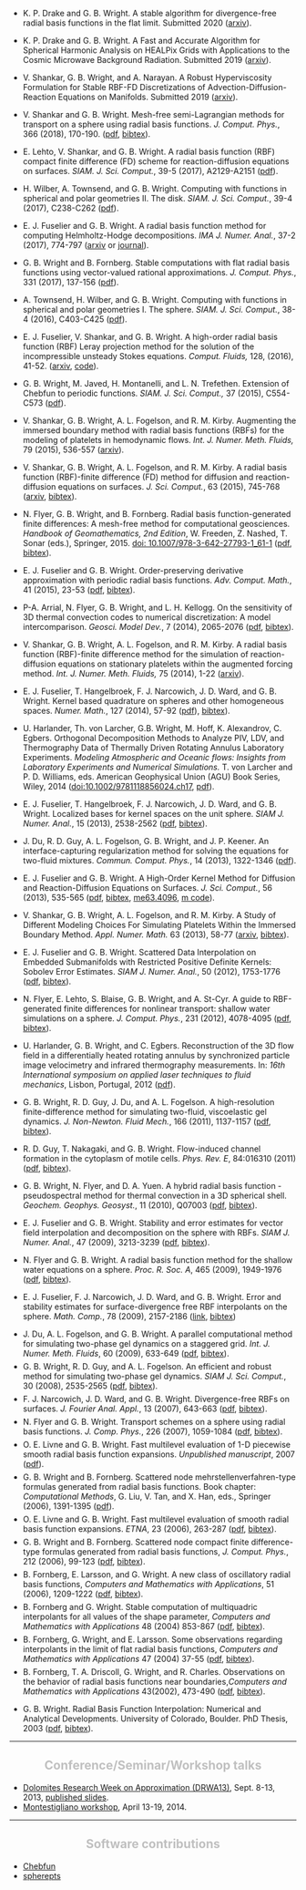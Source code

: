 <ul>

<li style="margin-bottom: 6px;">

<a name="flat_div_free">K. P. Drake and G. B. Wright. A stable algorithm for divergence-free radial basis functions in the flat limit. Submitted 2020 (<a href="https://arxiv.org/abs/2001.04557">arxiv</a>).</a>

</li>

<li style="margin-bottom: 6px;">

<a name="fsht_cmb">K. P. Drake and G. B. Wright. A Fast and Accurate Algorithm for Spherical Harmonic Analysis on HEALPix Grids with Applications to the Cosmic Microwave Background Radiation. Submitted 2019 (<a href="https://arxiv.org/abs/1904.10514">arxiv</a>).</a>

</li>

<li style="margin-bottom: 6px;">

<a name="rbf_hypervisc">V. Shankar, G. B. Wright, and A. Narayan. A Robust Hyperviscosity Formulation for Stable RBF-FD Discretizations of Advection-Diffusion-Reaction Equations on Manifolds. Submitted 2019 (<a href="https://arxiv.org/abs/1910.07059">arxiv</a>).</a>

</li>

<li style="margin-bottom: 6px;">

<a name="rbfsladvect_sphere">V. Shankar and G. B. Wright. Mesh-free semi-Lagrangian methods for transport on a sphere using radial basis functions. <i>J. Comput. Phys.</i>, 366 (2018), 170-190. (<a href="https://math.boisestate.edu/~wright/research/SWJCP2018.pdf">pdf</a>, <a href="bibtex/SWJCP2018.bib">bibtex</a>).</a>

</li>

<li style="margin-bottom: 6px;">

<a name="rbfhfdsurf">E. Lehto, V. Shankar, and G. B. Wright. A radial basis function (RBF) compact finite difference (FD) scheme for reaction-diffusion equations on surfaces. <i>SIAM. J. Sci. Comput.</i>, 39-5 (2017), A2129-A2151 (<a href="https://math.boisestate.edu/~wright/research/LehtoShankarWright.pdf">pdf</a>).</a>

</li>

<li style="margin-bottom: 6px;">

<a name="diskfun">H. Wilber, A. Townsend, and G. B. Wright. Computing with functions in spherical and polar geometries II. The disk. <i>SIAM. J. Sci. Comput.</i>, 39-4 (2017), C238-C262 (<a href="https://math.boisestate.edu/~wright/research/TownsendWilberWright_Disk.pdf">pdf</a>).</a>

</li>

<li style="margin-bottom: 6px;">

<a name="hodgedecomp">E. J. Fuselier and G. B. Wright. A radial basis function method for computing Helmholtz-Hodge decompositions. <i>IMA J. Numer. Anal.</i>, 37-2 (2017), 774-797 (<a href="http://arxiv.org/abs/1502.01575">arxiv</a> or <a href="http://imajna.oxfordjournals.org/content/early/2016/06/24/imanum.drw027.abstract">journal</a>).</a>

</li>

<li style="margin-bottom: 6px;">

<a name="rbfra">G. B. Wright and B. Fornberg. Stable computations with flat radial basis functions using vector-valued rational approximations. <i>J. Comput. Phys.</i>, 331 (2017), 137-156 (<a href="https://math.boisestate.edu/~wright/research/rbf_ra.pdf">pdf</a>).</a>

</li>

<li style="margin-bottom: 6px;">

<a name="spherefun">A. Townsend, H. Wilber, and G. B. Wright. Computing with functions in spherical and polar geometries I. The sphere. <i>SIAM. J. Sci. Comput.</i>, 38-4 (2016), C403-C425 (<a href="https://math.boisestate.edu/~wright/research/TownsendWilberWright_Sphere.pdf">pdf</a>).</a>

</li>

<li style="margin-bottom: 6px;">

<a name="stokes">E. J. Fuselier, V. Shankar, and G. B. Wright.  A high-order radial basis function (RBF) Leray projection method for the solution of the incompressible unsteady Stokes equations. <i>Comput. Fluids,</i> 128, (2016), 41-52. (<a href="http://arxiv.org/abs/1509.05669">arxiv</a>, <a href="http://math.highpoint.edu/~efuselier/RBFProjectionUnsteadyStokes/">code</a>).</a>

</li>

<li style="margin-bottom: 6px;">

<a name="trigpaper">G. B. Wright, M. Javed, H. Montanelli, and L. N. Trefethen.  Extension of Chebfun to periodic functions. <i>SIAM. J. Sci. Comput.,</i> 37 (2015), C554-C573 (<a href="https://math.boisestate.edu/~wright/research/trigpaper.pdf">pdf</a>).</a>

</li>

<li style="margin-bottom: 6px;">

<a name="rbf_ib">V. Shankar, G. B. Wright, A. L. Fogelson, and R. M. Kirby. Augmenting the immersed boundary method with radial basis functions (RBFs) for the modeling of platelets in hemodynamic flows.  <i>Int. J. Numer. Meth. Fluids,</i>  79 (2015), 536-557 (<a href="http://arxiv.org/abs/1304.7479">arxiv</a>).</a>

</li>

<li style="margin-bottom: 6px;">

<a name="rbf_ib">V. Shankar, G. B. Wright, A. L. Fogelson, and R. M. Kirby. A radial basis function (RBF)-finite difference (FD) method for diffusion and reaction-diffusion equations on surfaces.  <i>J. Sci. Comput.</i>, 63 (2015), 745-768 (<a href="http://arxiv.org/abs/1404.0812">arxiv</a>, <a href="bibtex/SWFK_JSC2014.bib">bibtex</a>).</a>

</li>


<li style="margin-bottom: 6px;">

<a name="rbf_fd_geo">N. Flyer, G. B. Wright, and B. Fornberg.  Radial basis function-generated finite differences: A mesh-free method for computational geosciences.  <i>Handbook of Geomathematics, 2nd Edition</i>, W. Freeden, Z. Nashed, T. Sonar (eds.), Springer, 2015. <a href="http://link.springer.com/referenceworkentry/10.1007/978-3-642-27793-1_61-1">doi: 10.1007/978-3-642-27793-1_61-1</a> (<a href="https://math.boisestate.edu/~wright/research/FlyerWrightFornberg.pdf">pdf</a>, <a href="bibtex/FlyerWrightFornberg2015.bib">bibtex</a>).</a>

</li>

<li style="margin-bottom: 6px;">

<a name="superconvergence">E. J. Fuselier and G. B. Wright.  Order-preserving derivative approximation with periodic radial basis functions.  <i>Adv. Comput. Math.</i>, 41 (2015), 23-53 (<a href="https://math.boisestate.edu/~wright/research/superconvergence.pdf">pdf</a>, <a href="bibtex/FuselierWrightACM.bib">bibtex</a>).</a>

</li>

<li style="margin-bottom: 6px;">

<a name="rbf_ib">P-A. Arrial, N. Flyer, G. B. Wright, and L. H. Kellogg. On the sensitivity of 3D thermal convection codes to numerical discretization: A model intercomparison.  <i>Geosci. Model Dev.</i>, 7 (2014), 2065-2076 (<a href="https://math.boisestate.edu/~wright/research/RBFCitcomsComparison.pdf">pdf</a>, <a href="bibtex/AFWK.bib">bibtex</a>).</a>

</li>

<li style="margin-bottom: 6px;">

<a name="rbf_ib">V. Shankar, G. B. Wright, A. L. Fogelson, and R. M. Kirby. A radial basis function (RBF)-finite difference method for the simulation of reaction-diffusion equations on stationary platelets within the augmented forcing method.  <i>Int. J. Numer. Meth. Fluids,</i> 75 (2014), 1-22 (<a href="http://arxiv.org/abs/1310.5207">arxiv</a>).</a>

</li>

<li style="margin-bottom: 6px;">

<a name="loc_lagrange">E. J. Fuselier, T. Hangelbroek, F. J. Narcowich, J. D. Ward, and G. B. Wright.  Kernel based quadrature on spheres and other homogeneous spaces.  <i>Numer. Math.</i>, 127 (2014), 57-92 (<a href="https://math.boisestate.edu/~wright/research/FHNWW_NM_2013.pdf">pdf</a>), <a href="bibtex/FHNWW_NM.bib">bibtex</a>).</a>

</li>

<li style="margin-bottom: 6px;">

<a name="piv_decomp">U. Harlander, Th. von Larcher, G.B. Wright, M. Hoff, K. Alexandrov, C. Egbers. Orthogonal Decomposition Methods to Analyze PIV, LDV, and Thermography Data of Thermally Driven Rotating Annulus Laboratory Experiments. <i>Modeling Atmospheric and Oceanic flows:  Insights from Laboratory Experiments and Numerical Simulations.</i> T. von Larcher and P. D. Williams, eds. American Geophysical Union (AGU) Book Series, Wiley, 2014 (<a href="http://onlinelibrary.wiley.com/doi/10.1002/9781118856024.ch17/summary">doi:10.1002/9781118856024.ch17</a>, <a href="https://math.boisestate.edu/~wright/research/HarlanderEtAl2014.pdf">pdf</a>).</a>

</li>


<li style="margin-bottom: 6px;">

<a name="loc_lagrange">E. J. Fuselier, T. Hangelbroek, F. J. Narcowich, J. D. Ward, and G. B. Wright.  Localized bases for kernel spaces on the unit sphere.  <i>SIAM J. Numer. Anal.</i>, 15 (2013), 2538-2562 (<a href="https://math.boisestate.edu/~wright/research/FHNWW_SINUM_2013.pdf">pdf</a>, <a href="bibtex/FHNWW_SINUM.bib">bibtex</a>).</a>

</li>

<li style="margin-bottom: 6px;">

<a name="zero_gel">J. Du, R. D. Guy, A. L. Fogelson, G. B. Wright, and J. P. Keener.  An interface-capturing regularization method for solving the equations for two-fluid mixtures.  <i>Commun. Comput. Phys.</i>, 14 (2013), 1322-1346 (<a href="https://math.boisestate.edu/~wright/research/DGFWK_CCP_2013.pdf">pdf</a>).</a>

</li>

<li style="margin-bottom: 6px;">

<a name="pdes_surfaces">E. J. Fuselier and G. B. Wright.  A High-Order Kernel Method for Diffusion and Reaction-Diffusion Equations on Surfaces. <i>J. Sci. Comput.</i>, 56 (2013), 535-565 (<a href="https://math.boisestate.edu/~wright/research/FuselierWrightPdesSurfaces.pdf">pdf</a>, <a href="bibtex/FuselierWrightJSC.bib">bibtex</a>, <a href="https://math.boisestate.edu/~wright/research/me63.4096">me63.4096</a>, <a href="https://math.boisestate.edu/~wright/research/turing_spots_rbc.m">m code</a>).</a>

</li>


<li style="margin-bottom: 6px;">

<a name="geometric_modeling">
V. Shankar, G. B. Wright, A. L. Fogelson, and R. M. Kirby.  A Study of Different Modeling Choices For Simulating Platelets Within the Immersed Boundary Method.  <i>Appl. Numer. Math.</i>  63 (2013), 58-77 (<a href="http://arxiv.org/abs/1210.1885">arxiv</a>, <a href="bibtex/SWFK2012.bib">bibtex</a>).</a>

</li>


<li style="margin-bottom: 6px;">

<a name="manifolds">E. J. Fuselier and G. B. Wright.  Scattered Data Interpolation on Embedded Submanifolds with Restricted Positive Definite Kernels: Sobolev Error Estimates.  <i>SIAM J. Numer. Anal.</i>, 50 (2012), 1753-1776 (<a href="https://math.boisestate.edu/~wright/research/FuselierWrightSINUM2012.pdf">pdf</a>, <a href="bibtex/FuselierWrightSINUM2012.bib">bibtex</a>).</a>

</li>


<li style="margin-bottom: 6px;">

<a name="rbf_fd_sw">N. Flyer, E. Lehto, S. Blaise, G. B. Wright, and A. St-Cyr. A guide to RBF-generated finite differences for nonlinear transport: shallow water simulations on a sphere. <i>J. Comput. Phys.</i>, 231 (2012), 4078-4095 (<a href="https://math.boisestate.edu/~wright/research/FlyerEtAl2012.pdf">pdf</a>, <a href="bibtex/FlyerEtAl2012.bib">bibtex</a>).</a>

</li>

<li style="margin-bottom: 6px;">

<a name="rbf_piv">U. Harlander, G. B. Wright, and C. Egbers. Reconstruction of the 3D flow field in a differentially heated rotating annulus by synchronized particle image velocimetry and infrared thermography measurements. In: <i>16th International symposium on applied laser techniques to fluid mechanics</i>, Lisbon, Portugal, 2012 (<a href="https://math.boisestate.edu/~wright/research/92_paper_ecvgbw.pdf">pdf</a>).</a>

</li>

<li style="margin-bottom: 6px;">

<a name="viscoelastic">G. B. Wright, R. D. Guy, J. Du, and A. L. Fogelson. A high-resolution finite-difference method for simulating two-fluid, viscoelastic gel dynamics. <i>J. Non-Newton. Fluid Mech.</i>, 166 (2011), 1137-1157 (<a href="https://math.boisestate.edu/~wright/research/WrightGuyDuFogelson.pdf">pdf</a>, <a href="bibtex/WrightGuyDuFogelson.bib">bibtex</a>).</a>

</li>

<li style="margin-bottom: 6px;">

<a name="channels">R. D. Guy, T. Nakagaki, and G. B. Wright.  Flow-induced channel formation in the cytoplasm of motile cells.  <i>Phys. Rev. E</i>, 84:016310 (2011) (<a href="https://math.boisestate.edu/~wright/research/GuyNakagakiWright.pdf">pdf</a>, <a href="bibtex/GuyNakagakiWright.bib">bibtex</a>).</a>

</li>

<li style="margin-bottom: 6px;">

<a name="mantle-convection">G. B. Wright, N. Flyer, and D. A. Yuen.  A hybrid radial basis function - pseudospectral method for thermal convection in a 3D spherical shell. <i>Geochem. Geophys. Geosyst.</i>, 11 (2010), Q07003 (<a href="https://math.boisestate.edu/~wright/research/WrightFlyerYuenMantleConvection.pdf">pdf</a>, <a href="bibtex/WrightFlyerYuenMantleConvection.bib">bibtex</a>).</a>

</li>

<li style="margin-bottom: 6px;">

<a name="div-curl-free">E. J. Fuselier and G. B. Wright. Stability and error estimates for vector field interpolation and decomposition on the sphere with RBFs. <i>SIAM J. Numer. Anal.</i>, 47 (2009), 3213-3239 (<a href="https://math.boisestate.edu/~wright/research/FuselierWright.pdf">pdf</a>, <a href="bibtex/FuselierWright.bib">bibtex</a>).</a>

</li>

<li style="margin-bottom: 6px;">

<a name="shallow-water1">N. Flyer and G. B. Wright. A radial basis function method for the shallow water equations on a sphere. <i>Proc. R. Soc. A</i>, 465 (2009), 1949-1976 (<a href="https://math.boisestate.edu/~wright/research/FlyerWrightShallowWater.pdf">pdf</a>, <a href="bibtex/FlyerWrightShallowWater.bib">bibtex</a>).</a>

</li>

<li style="margin-bottom: 6px;">

<a name="div-free-error">E. J. Fuselier, F. J. Narcowich, J. D. Ward, and G. B. Wright. Error and stability estimates for surface-divergence free RBF interpolants on the sphere. <i>Math. Comp.</i>, 78 (2009), 2157-2186 (<a href="http://www.ams.org/journals/mcom/2009-78-268/">link</a>, <a href="bibtex/FNWW09.bib">bibtex</a>)</a>

</li>

<li style="margin-bottom: 6px;"> J. Du, A. L. Fogelson, and G. B. Wright. A parallel computational method for simulating two-phase gel dynamics on a staggered grid. <i>Int. J. Numer. Meth. Fluids</i>, 60 (2009), 633-649 (<a href="https://math.boisestate.edu/~wright/research/DuFogelsonWright.pdf">pdf</a>, <a href="bibtex/DuFogelsonWright09.bib">bibtex</a>).</a>

</li>

<li style="margin-bottom: 6px;"> G. B. Wright, R. D. Guy, and A. L. Fogelson. An efficient and robust method for simulating two-phase gel dynamics. <i>SIAM J. Sci. Comput.</i>, 30 (2008), 2535-2565 (<a href="https://math.boisestate.edu/~wright/research/WrightGuyFogelson.pdf">pdf</a>, <a href="bibtex/WrightGuyFogelson.bib">bibtex</a>).</a>

</li>

<li style="margin-bottom: 6px;"><a name="div-free">F. J. Narcowich, J. D. Ward, and G. B. Wright. Divergence-free RBFs on surfaces. <i>J. Fourier Anal. Appl.</i>, 13 (2007), 643-663 (<a href="https://math.boisestate.edu/~wright/research/dfrbf_v2.pdf">pdf</a>, <a href="bibtex/dfrbf_v2.bib">bibtex</a>).</a>

</li>

<li style="margin-bottom: 6px;"> N. Flyer and G. B. Wright. Transport schemes on a sphere using radial basis functions. <i>J. Comp. Phys.</i>, 226 (2007), 1059-1084 (<a href="https://math.boisestate.edu/~wright/research/transport_schemes_sphere.pdf">pdf</a>, <a href="bibtex/transport_schemes_sphere.bib">bibtex</a>).

</li>

<li style="margin-bottom: 6px;">O. E. Livne and G. B. Wright. Fast multilevel evaluation of 1-D piecewise smooth radial basis function expansions. <i>Unpublished manuscript</i>, 2007 (<a href="https://math.boisestate.edu/~wright/research/LivneWrightCAGD05.pdf">pdf</a>).

</li>

<li style="margin-bottom: 6px;">G. B. Wright and B. Fornberg. Scattered node mehrstellenverfahren-type formulas generated from radial basis functions. Book chapter: <i>Computational Methods</i>, G. Liu, V. Tan, and X. Han, eds., Springer (2006), 1391-1395 (<a href="https://math.boisestate.edu/~wright/research/WrightFornbergICCM2004.pdf">pdf</a>).

</li>

<li style="margin-bottom: 6px;">O. E. Livne and G. B. Wright. Fast multilevel evaluation of smooth radial basis function expansions. <i>ETNA</i>, 23 (2006), 263-287 (<a href="https://math.boisestate.edu/~wright/research/LivneWrightFastRbf.pdf">pdf</a>, <a href="bibtex/LivneWrightFastRbf.bib">bibtex</a>).

</li>

<li style="margin-bottom: 6px;">G. B. Wright and B. Fornberg. Scattered node compact finite difference-type formulas generated from radial basis functions, <i>J. Comput. Phys.</i>, 212 (2006), 99-123 (<a href="https://math.boisestate.edu/~wright/research/rbf_fd_hfd.pdf">pdf</a>, <a href="bibtex/rbf_fd_hfd.bib">bibtex</a>).

</li>

<li style="margin-bottom: 6px;">B. Fornberg, E. Larsson, and G. Wright. A new class of oscillatory radial basis functions, <i>Computers and Mathematics with Applications</i>, 51 (2006), 1209-1222 (<a href="https://math.boisestate.edu/~wright/research/flw11.pdf">pdf</a>, <a href="bibtex/flw11.bib">bibtex</a>).

</li>

<li style="margin-bottom: 6px;">B. Fornberg and G. Wright. Stable computation of multiquadric interpolants for all values of the shape parameter, <i>Computers and Mathematics with Applications</i> 48 (2004) 853-867
(<a href="https://math.boisestate.edu/~wright/research/rbfepsilon_cam.pdf">pdf</a>, <a href="bibtex/rbfepsilon_cam.bib">bibtex</a>).

</li>

<li style="margin-bottom: 6px;">B. Fornberg, G. Wright, and E. Larsson. Some observations regarding interpolants in the limit of flat radial basis functions, <i>Computers and Mathematics with Applications</i> 47 (2004) 37-55 (<a href="https://math.boisestate.edu/~wright/research/Flat08.pdf">pdf</a>, <a href="bibtex/Flat08.bib">bibtex</a>).

</li>

<li style="margin-bottom: 6px;">B. Fornberg, T. A. Driscoll, G. Wright, and R. Charles. Observations on the behavior of radial basis functions near boundaries,<i>Computers and Mathematics with Applications</i> 43(2002), 473-490 (<a href="https://math.boisestate.edu/~wright/research/rbf_paper_final.pdf">pdf</a>, <a href="bibtex/rbf_paper_final.bib">bibtex</a>).

</li>

<li style="margin-bottom: 6px;">

G. B. Wright.  Radial Basis Function Interpolation: Numerical and Analytical Developments. University of Colorado, Boulder. PhD Thesis, 2003 (<a href="https://math.boisestate.edu/~wright/research/GradyWrightThesis.pdf">pdf</a>, <a href="bibtex/GradyWrightThesis.bib">bibtex</a>).

</li>

</ul>

<P>

<HR ALIGN="CENTER">

</P>

<H2 ALIGN="CENTER"><B><FONT COLOR="silver">Conference/Seminar/Workshop talks</FONT></B></H2>


<ul>

<li> <a href="https://events.math.unipd.it/drwa13/">Dolomites Research Week on Approximation (DRWA13)</a>, Sept. 8-13, 2013, <a href="http://drna.padovauniversitypress.it/volume/6">published slides</a>.

<li> <a href="https://math.boisestate.edu/~wright/montestigliano/index.html">Montestigliano workshop</a>, April 13-19, 2014.

</ul>

<P>

<HR ALIGN="CENTER">

</P>

<H2 ALIGN="CENTER"><B><FONT COLOR="silver">Software contributions</FONT></B></H2>

<ul>

<li> <a href="http://www.chebfun.org">Chebfun</a></li>
<li> <a href="https://github.com/gradywright/spherepts">spherepts</a> </li>
</ul>


</BODY>

</HTML>